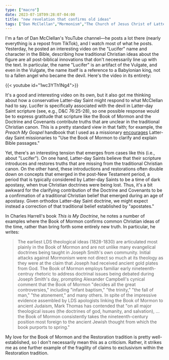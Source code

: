 ```yaml
---
type: ["macro"]
date: 2023-07-18T09:28:07-04:00
title: "new revelation that confirms old ideas"
tags: ["Dan McClellan","Mormonism","The Church of Jesus Christ of Latter-day Saints","Charles Harrell","This is My Doctrine","Restoration","Book of Mormon","Doctrine and Covenants","apostasy","exclusivism"]
---
```

I'm a fan of Dan McClellan's YouTube channel—he posts a lot there (nearly everything is a repost from TikTok), and I watch most of what he posts. Yesterday, he posted an interesting video on the "Lucifer" name and character in the Bible, describing how traditional Christian ideas about the figure are all post-biblical innovations that don't neceessarily line up with the text. In particular, the name "Lucifer" is an artifact of the Vulgate, and even in the Vulgate, the name itself is a reference to a Babylonian king, not to a fallen angel who became the devil. Here's the video in its entirety:

{{< youtube id="1wc3YTh1Ng4">}}

It's a good and interesting video on its own, but it also got me thinking about how a conservative Latter-day Saint might respond to what McClellan had to say. Lucifer is specifically associated with the devil in Latter-day Saint scripture (see, e.g., D&C 76:25-28), so one possible response would be to express gratitude that scripture like the Book of Mormon and the Doctrine and Covenants contribute truths that are unclear in the traditional Christian canon. This is a pretty standard view in that faith; for example, the *Preach My Gospel* handbook that I used as a missionary [encourages](https://www.churchofjesuschrist.org/study/manual/preach-my-gospel-a-guide-to-missionary-service/what-is-the-role-of-the-book-of-mormon?lang=eng) Latter-day Saint missionaries to "Use the Book of Mormon to clarify and explain Bible passages."

Yet, there's an interesting tension that emerges from cases like this (i.e., about "Lucifer"). On one hand, Latter-day Saints believe that their scripture introduces and restores truths that are missing from the traditional Christian canon. On the other hand, these introductions and restorations often double down on concepts that emerged in the post-New Testament period, a period that is typically considered by Latter-day Saints to be a time of dark apostasy, when true Christian doctrines were being lost. Thus, it's a bit awkward for the clarifying contribution of the Doctrine and Covenants to be a confirmation of a traditional Christian belief that emerged during an age of apostasy. Given orthodox Latter-day Saint doctrine, we might expect instead a correction of that traditional belief established by "apostates."

In Charles Harrell's book *This is My Doctrine*, he notes a number of examples where the Book of Mormon confirms common Christian ideas of the time, rather than bring forth some entirely new truth. In particular, he writes: 

> The earliest LDS theological ideas (1828-1830) are articulated most plainly in the Book of Mormon and are not unlike many evangelical doctrines being taught in Joseph Smith's own community. Initial attacks against Mormonism were not direct so much at its theology  as they were at the claim that Joseph had received ancient gold plates from God. The Book of Mormon employs familiar early nineteenth-centruy rhetoric to address doctrinal issues being debated during Joseph Smith's day, prompting Alexander Campbell's cynical comment that the Book of Mormon "decides all the great controversies," including "infant baptism," "the trinity," "the fall of man," "the atonement," and many others. In spite of the impressive evidence assembled by LDS apologists linking the Book of Mormon to ancient Judaism, Mark Thomas has contended that "on all major theological issues (the doctrines of god, humanity, and salvation), ... the Book of Mormon consistently takes the nineteenth-century position most foreign to the ancient Jewish thought from which the book purports to spring."

My love for the Book of Mormon and the Restoration tradition is pretty well-established, so I don't necessarily mean this as a criticism. Rather, it strikes me as one further example of the fragility of claims to exclusivism within the Restoration tradition.
